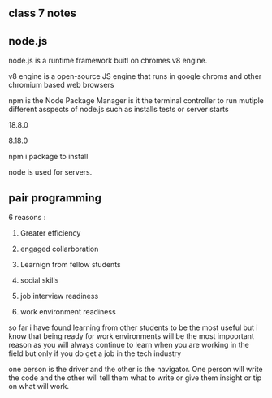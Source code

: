 ## class 7 notes

## node.js

node.js is a runtime framework buitl on chromes v8 engine.

v8 engine is a open-source JS engine that runs in google chroms and other chromium based web browsers

npm is the Node Package Manager is it the terminal controller to run mutiple different asspects of node.js such as installs tests or server starts

18.8.0

8.18.0

npm i package to install

node is used for servers.

## pair programming 

6 reasons :

1. Greater efficiency

2. engaged collarboration

3. Learnign from fellow students

4. social skills

5. job interview readiness

6. work environment readiness

so far i have found learning from other students to be the most useful but i know that being ready for work environments will be the most impoortant reason as you will always continue to learn when you are working in the field but only if you do get a job in the tech industry

one person is the driver and the other is the navigator. One person will write the code and the other will tell them what to write or give them insight or tip on what will work.

